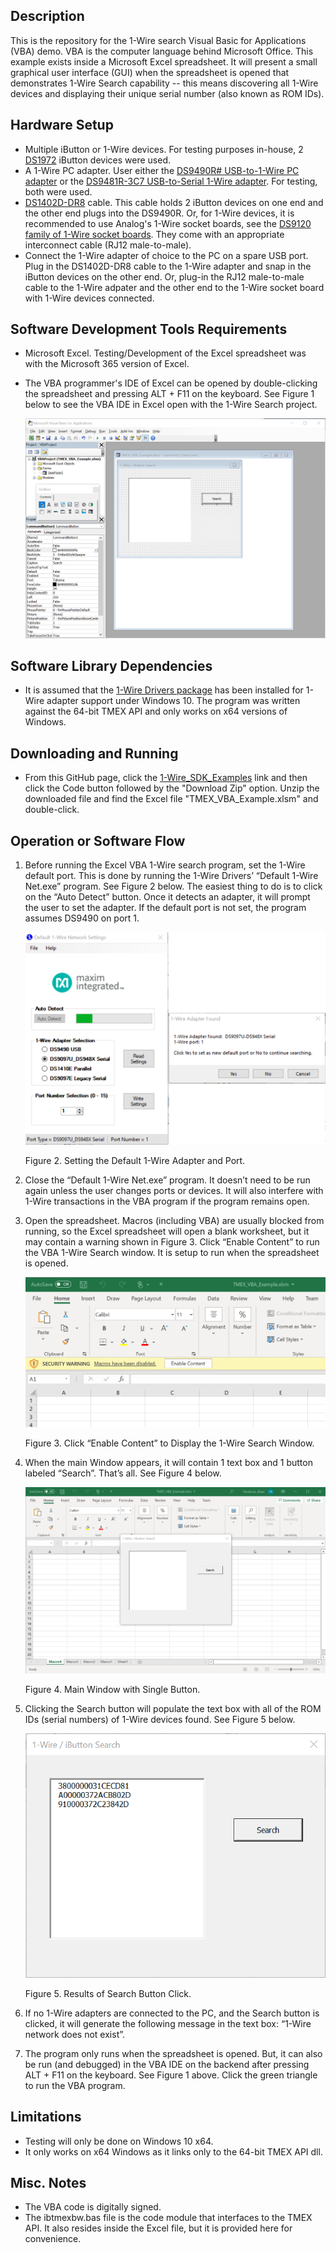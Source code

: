 ## Description
This is the repository for the 1-Wire search Visual Basic for Applications (VBA) demo. VBA is the computer language behind Microsoft Office. This example exists inside a Microsoft Excel spreadsheet.  It will present a small graphical user interface (GUI) when the spreadsheet is opened that demonstrates 1-Wire Search capability -- this means discovering all 1-Wire devices and displaying their unique serial number (also known as ROM IDs). 

## Hardware Setup 
-	Multiple iButton or 1-Wire devices. For testing purposes in-house, 2 [DS1972](https://www.maximintegrated.com/en/products/ibutton-one-wire/memory-products/DS1972.html) iButton devices were used.
-	A 1-Wire PC adapter.  User either the [DS9490R# USB-to-1-Wire PC adapter](https://www.maximintegrated.com/en/products/ibutton-one-wire/ibutton/DS9490R.html) or the [DS9481R-3C7 USB-to-Serial 1-Wire adapter](https://www.maximintegrated.com/en/products/ibutton-one-wire/ibutton/DS9481R-3C7.html). For testing, both were used.
-	[DS1402D-DR8](https://www.maximintegrated.com/en/products/ibutton-one-wire/ibutton/DS1402D-DR8.html) cable.  This cable holds 2 iButton devices on one end and the other end plugs into the DS9490R.  Or, for 1-Wire devices, it is recommended to use Analog's 1-Wire socket boards, see the [DS9120 family of 1-Wire socket boards](https://www.maximintegrated.com/en/products/interface/controllers-expanders/DS9120.html). They come with an appropriate interconnect cable (RJ12 male-to-male).
-	Connect the 1-Wire adapter of choice to the PC on a spare USB port. Plug in the DS1402D-DR8 cable to the 1-Wire adapter and snap in the iButton devices on the other end.  Or, plug-in the RJ12 male-to-male cable to the 1-Wire adpater and the other end to the 1-Wire socket board with 1-Wire devices connected. 

## Software Development Tools Requirements
-	Microsoft Excel. Testing/Development of the Excel spreadsheet was with the Microsoft 365 version of Excel. 
-   The VBA programmer's IDE of Excel can be opened by double-clicking the spreadsheet and pressing ALT + F11 on the keyboard. See Figure 1 below to see the VBA IDE in Excel open with the 1-Wire Search project.

    ![Figure 1.  VBA IDE in Excel.](./images/VBA_1-Wire_Project.png) 

## Software Library Dependencies
-	It is assumed that the [1-Wire Drivers package](https://www.maximintegrated.com/en/products/ibutton-one-wire/one-wire/software-tools/drivers/download-1-wire-ibutton-drivers-for-windows.html) has been installed for 1-Wire adapter support under Windows 10.  The program was written against the 64-bit TMEX API and only works on x64 versions of Windows.

## Downloading and Running
- From this GitHub page, click the [1-Wire_SDK_Examples](https://github.com/MaximIntegratedTechSupport/1-Wire_SDK_Examples) link and then click the Code button followed by the "Download Zip" option.  Unzip the downloaded file and find the Excel file "TMEX_VBA_Example.xlsm" and double-click.

## Operation or Software Flow
1.	Before running the Excel VBA 1-Wire search program, set the 1-Wire default port.  This is done by running the 1-Wire Drivers’ “Default 1-Wire Net.exe” program. See Figure 2 below. The easiest thing to do is to click on the “Auto Detect” button. Once it detects an adapter, it will prompt the user to set the adapter. If the default port is not set, the program assumes DS9490 on port 1.

    ![Figure 2. Setting the Default 1-Wire Adapter and Port.](./images/Auto_Detect_Setting_Port.png) 

    Figure 2. Setting the Default 1-Wire Adapter and Port.    

2.	Close the “Default 1-Wire Net.exe” program. It doesn’t need to be run again unless the user changes ports or devices. It will also interfere with 1-Wire transactions in the VBA program if the program remains open.
3.	Open the spreadsheet. Macros (including VBA) are usually blocked from running, so the Excel spreadsheet will open a blank worksheet, but it may contain a warning shown in Figure 3. Click “Enable Content” to run the VBA 1-Wire Search window. It is setup to run when the spreadsheet is opened.

    ![Figure 3. Click “Enable Content” to Display the 1-Wire Search Window.](./images/Enable_Content.png) 

    Figure 3. Click “Enable Content” to Display the 1-Wire Search Window.    

4.	When the main Window appears, it will contain 1 text box and 1 button labeled “Search”.  That’s all. See Figure 4 below. 

    ![Figure 4. Main Window with Single Button.](./images/Main_Window.png) 

    Figure 4. Main Window with Single Button.    

5.	Clicking the Search button will populate the text box with all of the ROM IDs (serial numbers) of 1-Wire devices found.  See Figure 5 below.

    ![Figure 5. Results of Search Button Click.](./images/Main_Window_Search.png) 

    Figure 5. Results of Search Button Click. 
 
6.	If no 1-Wire adapters are connected to the PC, and the Search button is clicked, it will generate the following message in the text box: “1-Wire network does not exist”.
7.	The program only runs when the spreadsheet is opened.  But, it can also be run (and debugged) in the VBA IDE on the backend after pressing ALT + F11 on the keyboard.  See Figure 1 above. Click the green triangle to run the VBA program.
 
## Limitations
-	Testing will only be done on Windows 10 x64.
-	It only works on x64 Windows as it links only to the 64-bit TMEX API dll.

## Misc. Notes
- The VBA code is digitally signed.
- The ibtmexbw.bas file is the code module that interfaces to the TMEX API.  It also resides inside the Excel file, but it is provided here for convenience.

